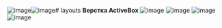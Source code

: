 ![image](https://github.com/user-attachments/assets/bb838518-c893-440d-872f-ed6a9d6d88d2)![image](https://github.com/user-attachments/assets/b284e832-288c-40f4-9a7e-2b0666e0e92c)# layouts
**Верстка ActiveBox**
![image](https://github.com/user-attachments/assets/5d1998ba-1197-4536-afed-537336e68fc7)
![image](https://github.com/user-attachments/assets/f3032188-a021-497f-a3d7-bd26c5142fd1)
![image](https://github.com/user-attachments/assets/9d02c69b-08da-4d9a-b31e-71c0241431c1)
![image](https://github.com/user-attachments/assets/abb09be9-0c54-4bd4-be4f-f46a7c891cc9)


